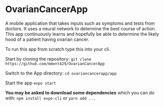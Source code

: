 # OvarianCancerApp
A mobile application that takes inputs such as symptoms and tests from doctors. It uses a neural network to determine the best course of action. This app continuously learns and hopefully be able to determine the likely hood of a patient having ovarian cancer.

To run this app from scratch type this into your cli.

Start by cloning the repository:
`git clone https://github.com/mmont429/OvarianCancerApp`

Switch to the App directory:
`cd ovariancancerapp/app`

Start the app
`expo start`

__You may be asked to download some dependencies__ which you can do with:
`npm install expo-cli` or `yarn add ...`



